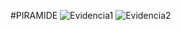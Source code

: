 #PIRAMIDE
![Evidencia1](https://github.com/Huesillo1/SimulacionPorComputadora_LuisGonzalez/assets/81194147/2e434075-eab6-4c11-aaa2-ec56fa7f555b)
![Evidencia2](https://github.com/Huesillo1/SimulacionPorComputadora_LuisGonzalez/assets/81194147/99559762-40cc-471b-abed-6ad8160b5834)

